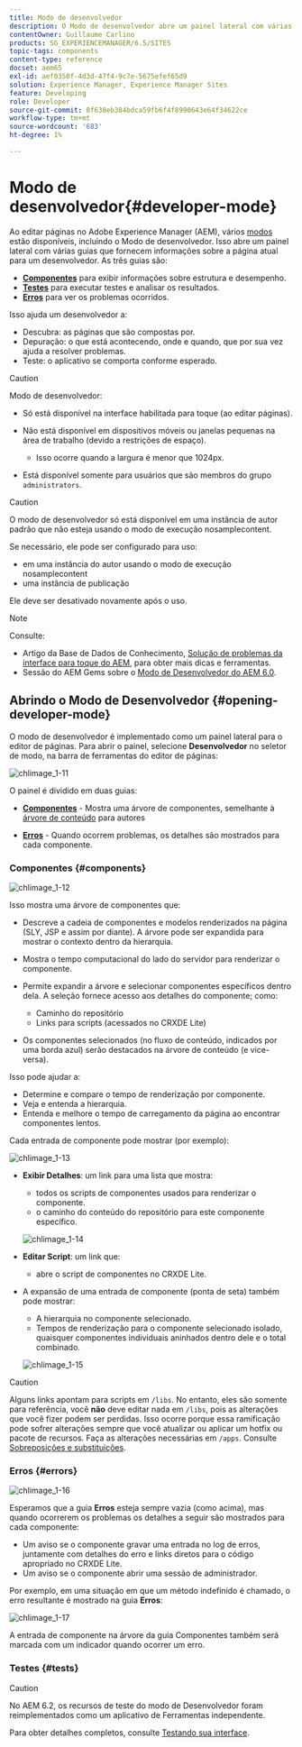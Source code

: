 ```yaml
---
title: Modo de desenvolvedor
description: O Modo de desenvolvedor abre um painel lateral com várias guias que fornecem ao desenvolvedor informações sobre a página atual.
contentOwner: Guillaume Carlino
products: SG_EXPERIENCEMANAGER/6.5/SITES
topic-tags: components
content-type: reference
docset: aem65
exl-id: aef0350f-4d3d-47f4-9c7e-5675efef65d9
solution: Experience Manager, Experience Manager Sites
feature: Developing
role: Developer
source-git-commit: 8f638eb384bdca59fb6f4f8990643e64f34622ce
workflow-type: tm+mt
source-wordcount: '683'
ht-degree: 1%

---
```


# Modo de desenvolvedor{#developer-mode}

Ao editar páginas no Adobe Experience Manager (AEM), vários [modos](/help/sites-authoring/author-environment-tools.md#modestouchoptimizedui) estão disponíveis, incluindo o Modo de desenvolvedor. Isso abre um painel lateral com várias guias que fornecem informações sobre a página atual para um desenvolvedor. As três guias são:

* **[Componentes](#components)** para exibir informações sobre estrutura e desempenho.
* **[Testes](#tests)** para executar testes e analisar os resultados.
* **[Erros](#errors)** para ver os problemas ocorridos.

Isso ajuda um desenvolvedor a:

* Descubra: as páginas que são compostas por.
* Depuração: o que está acontecendo, onde e quando, que por sua vez ajuda a resolver problemas.
* Teste: o aplicativo se comporta conforme esperado.

>[!CAUTION]
>
>Modo de desenvolvedor:
>
>* Só está disponível na interface habilitada para toque (ao editar páginas).
>* Não está disponível em dispositivos móveis ou janelas pequenas na área de trabalho (devido a restrições de espaço).
>
>   * Isso ocorre quando a largura é menor que 1024px.
>* Está disponível somente para usuários que são membros do grupo `administrators`.

>[!CAUTION]
>
>O modo de desenvolvedor só está disponível em uma instância de autor padrão que não esteja usando o modo de execução nosamplecontent.
>
>Se necessário, ele pode ser configurado para uso:
>
>* em uma instância do autor usando o modo de execução nosamplecontent
>* uma instância de publicação
>
>Ele deve ser desativado novamente após o uso.

>[!NOTE]
>
>Consulte:
>
>* Artigo da Base de Dados de Conhecimento, [Solução de problemas da interface para toque do AEM](https://experienceleague.adobe.com/en/docs/experience-cloud-kcs/kbarticles/ka-16935), para obter mais dicas e ferramentas.
>* Sessão do AEM Gems sobre o [Modo de Desenvolvedor do AEM 6.0](https://experienceleague.adobe.com/docs/events/experience-manager-gems-recordings/gems2014/aem-developer-mode.html).
>

## Abrindo o Modo de Desenvolvedor {#opening-developer-mode}

O modo de desenvolvedor é implementado como um painel lateral para o editor de páginas. Para abrir o painel, selecione **Desenvolvedor** no seletor de modo, na barra de ferramentas do editor de páginas:

![chlimage_1-11](assets/chlimage_1-11.png)

O painel é dividido em duas guias:

* **[Componentes](/help/sites-developing/developer-mode.md#components)** - Mostra uma árvore de componentes, semelhante à [árvore de conteúdo](/help/sites-authoring/author-environment-tools.md#content-tree) para autores

* **[Erros](/help/sites-developing/developer-mode.md#errors)** - Quando ocorrem problemas, os detalhes são mostrados para cada componente.

### Componentes {#components}

![chlimage_1-12](assets/chlimage_1-12.png)

Isso mostra uma árvore de componentes que:

* Descreve a cadeia de componentes e modelos renderizados na página (SLY, JSP e assim por diante). A árvore pode ser expandida para mostrar o contexto dentro da hierarquia.
* Mostra o tempo computacional do lado do servidor para renderizar o componente.
* Permite expandir a árvore e selecionar componentes específicos dentro dela. A seleção fornece acesso aos detalhes do componente; como:

   * Caminho do repositório
   * Links para scripts (acessados no CRXDE Lite)

* Os componentes selecionados (no fluxo de conteúdo, indicados por uma borda azul) serão destacados na árvore de conteúdo (e vice-versa).

Isso pode ajudar a:

* Determine e compare o tempo de renderização por componente.
* Veja e entenda a hierarquia.
* Entenda e melhore o tempo de carregamento da página ao encontrar componentes lentos.

Cada entrada de componente pode mostrar (por exemplo):

![chlimage_1-13](assets/chlimage_1-13.png)

* **Exibir Detalhes**: um link para uma lista que mostra:

   * todos os scripts de componentes usados para renderizar o componente.
   * o caminho do conteúdo do repositório para este componente específico.

  ![chlimage_1-14](assets/chlimage_1-14.png)

* **Editar Script**: um link que:

   * abre o script de componentes no CRXDE Lite.

* A expansão de uma entrada de componente (ponta de seta) também pode mostrar:

   * A hierarquia no componente selecionado.
   * Tempos de renderização para o componente selecionado isolado, quaisquer componentes individuais aninhados dentro dele e o total combinado.

  ![chlimage_1-15](assets/chlimage_1-15.png)

>[!CAUTION]
>
>Alguns links apontam para scripts em `/libs`. No entanto, eles são somente para referência, você **não** deve editar nada em `/libs`, pois as alterações que você fizer podem ser perdidas. Isso ocorre porque essa ramificação pode sofrer alterações sempre que você atualizar ou aplicar um hotfix ou pacote de recursos. Faça as alterações necessárias em `/apps`. Consulte [Sobreposições e substituições](/help/sites-developing/overlays.md).

### Erros {#errors}

![chlimage_1-16](assets/chlimage_1-16.png)

Esperamos que a guia **Erros** esteja sempre vazia (como acima), mas quando ocorrerem os problemas os detalhes a seguir são mostrados para cada componente:

* Um aviso se o componente gravar uma entrada no log de erros, juntamente com detalhes do erro e links diretos para o código apropriado no CRXDE Lite.
* Um aviso se o componente abrir uma sessão de administrador.

Por exemplo, em uma situação em que um método indefinido é chamado, o erro resultante é mostrado na guia **Erros**:

![chlimage_1-17](assets/chlimage_1-17.png)

A entrada de componente na árvore da guia Componentes também será marcada com um indicador quando ocorrer um erro.

### Testes {#tests}

>[!CAUTION]
>
>No AEM 6.2, os recursos de teste do modo de Desenvolvedor foram reimplementados como um aplicativo de Ferramentas independente.
>
>Para obter detalhes completos, consulte [Testando sua interface](/help/sites-developing/hobbes.md).
